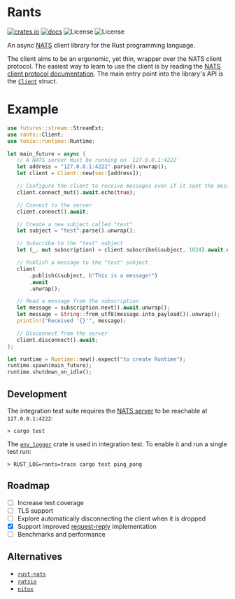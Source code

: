 # Rants

[![crates.io](https://img.shields.io/crates/v/rants.svg)](https://crates.io/crates/rants)
[![docs](https://docs.rs/rants/badge.svg)](https://docs.rs/rants)
![License](https://img.shields.io/badge/license-MIT-blue.svg)
![License](https://img.shields.io/badge/license-APACHE-blue.svg)

An async [NATS](https://nats.io/) client library for the Rust programming language.

The client aims to be an ergonomic, yet thin, wrapper over the NATS client protocol. The easiest way to learn to use the client is by reading the [NATS client protocol documentation](https://nats-io.github.io/docs/nats_protocol/nats-protocol.html). The main entry point into the library's API is the [`Client`](https://docs.rs/rants/latest/rants/struct.Client.html) struct.

# Example

```rust
use futures::stream::StreamExt;
use rants::Client;
use tokio::runtime::Runtime;

let main_future = async {
   // A NATS server must be running on `127.0.0.1:4222`
   let address = "127.0.0.1:4222".parse().unwrap();
   let client = Client::new(vec![address]);

   // Configure the client to receive messages even if it sent the message
   client.connect_mut().await.echo(true);

   // Connect to the server
   client.connect().await;

   // Create a new subject called "test"
   let subject = "test".parse().unwrap();

   // Subscribe to the "test" subject
   let (_, mut subscription) = client.subscribe(&subject, 1024).await.unwrap();

   // Publish a message to the "test" subject
   client
       .publish(&subject, b"This is a message!")
       .await
       .unwrap();

   // Read a message from the subscription
   let message = subscription.next().await.unwrap();
   let message = String::from_utf8(message.into_payload()).unwrap();
   println!("Received '{}'", message);

   // Disconnect from the server
   client.disconnect().await;
};

let runtime = Runtime::new().expect("to create Runtime");
runtime.spawn(main_future);
runtime.shutdown_on_idle();
```

## Development

The integration test suite requires the [NATS server](https://nats.io/download/nats-io/nats-server/) to be reachable at `127.0.0.1:4222`:

    > cargo test

The [`env_logger`](https://github.com/sebasmagri/env_logger/) crate is used in integration test. To enable it and run a single test run:

    > RUST_LOG=rants=trace cargo test ping_pong

## Roadmap

- [ ] Increase test coverage
- [ ] TLS support
- [ ] Explore automatically disconnecting the client when it is dropped
- [x] Support improved [request-reply](https://github.com/nats-io/nats.go/issues/294) implementation
- [ ] Benchmarks and performance

## Alternatives

- [`rust-nats`](https://github.com/jedisct1/rust-nats)
- [`ratsio`](https://github.com/mnetship/ratsio)
- [`nitox`](https://github.com/YellowInnovation/nitox)
